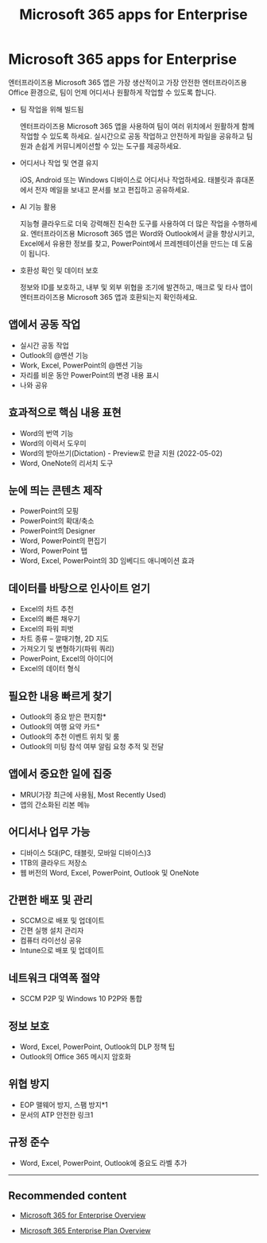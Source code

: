 ﻿---
layout: default
title: [Microsoft 365 apps for Enterprise]
filename: Microsoft365/Overview/Microsoft-365-apps-for-enterprise.md
ms.date: 2023.04.20
---

# Microsoft 365 apps for Enterprise

엔터프라이즈용 Microsoft 365 앱은 가장 생산적이고 가장 안전한 엔터프라이즈용 Office 환경으로, 팀이 언제 어디서나 원활하게 작업할 수 있도록 합니다.

- 팀 작업을 위해 빌드됨

    엔터프라이즈용 Microsoft 365 앱을 사용하여 팀이 여러 위치에서 원활하게 함께 작업할 수 있도록 하세요. 실시간으로 공동 작업하고 안전하게 파일을 공유하고 팀원과 손쉽게 커뮤니케이션할 수 있는 도구를 제공하세요.

- 어디서나 작업 및 연결 유지

    iOS, Android 또는 Windows 디바이스로 어디서나 작업하세요. 태블릿과 휴대폰에서 전자 메일을 보내고 문서를 보고 편집하고 공유하세요.

- AI 기능 활용

    지능형 클라우드로 더욱 강력해진 친숙한 도구를 사용하여 더 많은 작업을 수행하세요. 엔터프라이즈용 Microsoft 365 앱은 Word와 Outlook에서 글을 향상시키고, Excel에서 유용한 정보를 찾고, PowerPoint에서 프레젠테이션을 만드는 데 도움이 됩니다.

- 호환성 확인 및 데이터 보호

    정보와 ID를 보호하고, 내부 및 외부 위협을 조기에 발견하고, 매크로 및 타사 앱이 엔터프라이즈용 Microsoft 365 앱과 호환되는지 확인하세요.

## 앱에서 공동 작업

- 실시간 공동 작업
- Outlook의 @멘션 기능
- Work, Excel, PowerPoint의 @멘션 기능
- 자리를 비운 동안 PowerPoint의 변경 내용 표시
- 나와 공유

## 효과적으로 핵심 내용 표현

- Word의 번역 기능
- Word의 이력서 도우미
- Word의 받아쓰기(Dictation) - Preview로 한글 지원 (2022-05-02)
- Word, OneNote의 리서치 도구

## 눈에 띄는 콘텐츠 제작

- PowerPoint의 모핑
- PowerPoint의 확대/축소
- PowerPoint의 Designer
- Word, PowerPoint의 편집기
- Word, PowerPoint 탭
- Word, Excel, PowerPoint의 3D 임베디드 애니메이션 효과


## 데이터를 바탕으로 인사이트 얻기

- Excel의 차트 추천
- Excel의 빠른 채우기
- Excel의 파워 피벗
- 차트 종류 – 깔때기형, 2D 지도
- 가져오기 및 변형하기(파워 쿼리)
- PowerPoint, Excel의 아이디어
- Excel의 데이터 형식

## 필요한 내용 빠르게 찾기

- Outlook의 중요 받은 편지함*
- Outlook의 여행 요약 카드*
- Outlook의 추천 이벤트 위치 및 룸
- Outlook의 미팅 참석 여부 알림 요청 추적 및 전달

## 앱에서 중요한 일에 집중

- MRU(가장 최근에 사용됨, Most Recently Used)
- 앱의 간소화된 리본 메뉴

## 어디서나 업무 가능

- 디바이스 5대(PC, 태블릿, 모바일 디바이스)3
- 1TB의 클라우드 저장소
- 웹 버전의 Word, Excel, PowerPoint, Outlook 및 OneNote

## 간편한 배포 및 관리

- SCCM으로 배포 및 업데이트
- 간편 실행 설치 관리자
- 컴퓨터 라이선싱 공유
- Intune으로 배포 및 업데이트

## 네트워크 대역폭 절약

- SCCM P2P 및 Windows 10 P2P와 통합

## 정보 보호

- Word, Excel, PowerPoint, Outlook의 DLP 정책 팁
- Outlook의 Office 365 메시지 암호화

## 위협 방지

- EOP 맬웨어 방지, 스팸 방지*1
- 문서의 ATP 안전한 링크1

## 규정 준수

- Word, Excel, PowerPoint, Outlook에 중요도 라벨 추가

---

## Recommended content

- [Microsoft 365 for Enterprise Overview](/Overview)

- [Microsoft 365 Enterprise Plan Overview](/Overview/Microsoft-365-Enterprise-Plan-Overview)
